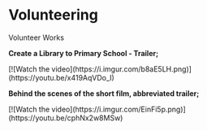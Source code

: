 # Volunteering
Volunteer Works

<p><b>Create a Library to Primary School - Trailer;</b></p>
[![Watch the video](https://i.imgur.com/b8aE5LH.png)](https://youtu.be/x419AqVDo_I)

<p><b>Behind the scenes of the short film, abbreviated trailer;</b></p>
[![Watch the video](https://i.imgur.com/EinFi5p.png)](https://youtu.be/cphNx2w8MSw)
